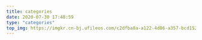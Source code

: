 ```yaml
---
title: categories
date: 2020-07-30 17:48:59
type: "categories"
top_img: https://imgkr.cn-bj.ufileos.com/c2dfba8a-a122-4d86-a357-bcd152b9316d.jpg
---
```

